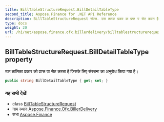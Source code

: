 ```yaml
---
title: BillTableStructureRequest.BillDetailTableType
second_title: Aspose.Finance for .NET API Reference
description: BillTableStructureRequest संपत्त. उस तलक प्रकर क प्रप्त य सेट करत है जसके लए संरचन क अनुरध कय गय है
type: docs
weight: 20
url: /hi/net/aspose.finance.ofx.billerdelivery/billtablestructurerequest/billdetailtabletype/
---
```

## BillTableStructureRequest.BillDetailTableType property

उस तालिका प्रकार को प्राप्त या सेट करता है जिसके लिए संरचना का अनुरोध किया गया है।

```csharp
public string BillDetailTableType { get; set; }
```

### यह सभी देखें

* class [BillTableStructureRequest](../)
* नाम स्थान [Aspose.Finance.Ofx.BillerDelivery](../../billtablestructurerequest/)
* सभा [Aspose.Finance](../../../)


